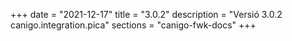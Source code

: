 +++
date        = "2021-12-17"
title       = "3.0.2"
description = "Versió 3.0.2 canigo.integration.pica"
sections    = "canigo-fwk-docs"
+++